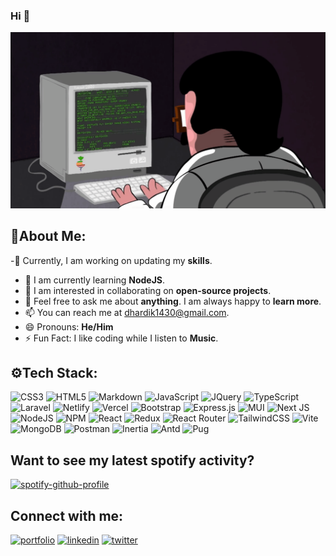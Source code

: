 ### Hi 👋
<!-- [![](https://visitcount.itsvg.in/api?id=hardik-143&label=Profile%20Views&icon=0&pretty=true)](https://visitcount.itsvg.in) -->
![Github readme banner](https://raw.githubusercontent.com/hardik-143/hardik-143/main/assets/profile.gif)

## 👋About Me:

-🔭 Currently, I am working on updating my **skills**.
- 🌱 I am currently learning **NodeJS**.
- 👯 I am interested in collaborating on **open-source projects**.
- 💬 Feel free to ask me about **anything**.  I am always happy to **learn more**.
- 📫 You can reach me at dhardik1430@gmail.com.
- 😄 Pronouns: **He/Him**
- ⚡ Fun Fact: I like coding while I listen to **Music**.

## ⚙Tech Stack:
![CSS3](https://img.shields.io/badge/css3-254bde?style=for-the-badge&logo=css3&logoColor=white) 
![HTML5](https://img.shields.io/badge/html5-de4a25?style=for-the-badge&logo=html5&logoColor=white) 
![Markdown](https://img.shields.io/badge/markdown-000000?style=for-the-badge&logo=markdown&logoColor=white) 
![JavaScript](https://img.shields.io/badge/javascript-f8e933?style=for-the-badge&logo=javascript&logoColor=black) 
![JQuery](https://img.shields.io/badge/JQuery-0f64a7?style=for-the-badge&logo=jquery&logoColor=white) 
![TypeScript](https://img.shields.io/badge/typescript-2f75c0?style=for-the-badge&logo=typescript&logoColor=white) 
![Laravel](https://img.shields.io/badge/laravel-f02c1f?style=for-the-badge&logo=laravel&logoColor=white)
![Netlify](https://img.shields.io/badge/netlify-36bdba?style=for-the-badge&logo=netlify&logoColor=white) 
![Vercel](https://img.shields.io/badge/vercel-000000?style=for-the-badge&logo=vercel&logoColor=white) 
![Bootstrap](https://img.shields.io/badge/bootstrap-8520f6?style=for-the-badge&logo=bootstrap&logoColor=white) 
![Express.js](https://img.shields.io/badge/express.js-5097ae?style=for-the-badge&logo=express&logoColor=white) 
![MUI](https://img.shields.io/badge/MUI-067fff?style=for-the-badge&logo=mui&logoColor=white) 
![Next JS](https://img.shields.io/badge/Next-black?style=for-the-badge&logo=next.js&logoColor=white) 
![NodeJS](https://img.shields.io/badge/node.js-6DA55F?style=for-the-badge&logo=node.js&logoColor=white) 
![NPM](https://img.shields.io/badge/NPM-c63535?style=for-the-badge&logo=npm&logoColor=white) 
![React](https://img.shields.io/badge/react-000000?style=for-the-badge&logo=react&logoColor=%2361DAFB) 
![Redux](https://img.shields.io/badge/redux-7649bc?style=for-the-badge&logo=redux&logoColor=white) 
![React Router](https://img.shields.io/badge/React_Router-CA4245?style=for-the-badge&logo=react-router&logoColor=white) 
![TailwindCSS](https://img.shields.io/badge/tailwindcss-38bdf8?style=for-the-badge&logo=tailwind-css&logoColor=white) 
![Vite](https://img.shields.io/badge/vite-5aacf8?style=for-the-badge&logo=vite&logoColor=white) 
![MongoDB](https://img.shields.io/badge/MongoDB-32a54e?style=for-the-badge&logo=mongodb&logoColor=white) 
![Postman](https://img.shields.io/badge/Postman-f86c37?style=for-the-badge&logo=postman&logoColor=white) 
![Inertia](https://img.shields.io/badge/inertia-5468ff?style=for-the-badge&logo=inertia&logoColor=white)
![Antd](https://img.shields.io/badge/antd-32c4fe?style=for-the-badge&logo=ant-design&logoColor=white)
![Pug](https://img.shields.io/badge/pug-ecc9a2?style=for-the-badge&logo=pug&logoColor=black)


## Want to see my latest spotify activity?
[![spotify-github-profile](https://spotify-github-profile.vercel.app/api/view?uid=hy8k0g4k3cevn6q3gza9ipwj7&cover_image=true&theme=default&show_offline=false&background_color=121212&interchange=false)](https://github.com/kittinan/spotify-github-profile)

## Connect with me:
[![portfolio](https://img.shields.io/badge/my_portfolio-000?style=for-the-badge&logo=ko-fi&logoColor=white)](https://thehardik.in//)
[![linkedin](https://img.shields.io/badge/linkedin-0A66C2?style=for-the-badge&logo=linkedin&logoColor=white)](https://www.linkedin.com/in/thehardik143/)
[![twitter](https://img.shields.io/badge/twitter-1DA1F2?style=for-the-badge&logo=twitter&logoColor=white)](https://twitter.com/__thehardik/)
